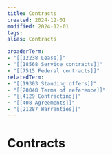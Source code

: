 ```yaml
---
title: Contracts
created: 2024-12-01
modified: 2024-12-01
tags: 
alias: Contracts

broaderTerm:
- "[[12238 Lease]]"
- "[[18568 Service contracts]]"
- "[[7515 Federal contracts]]"
relatedTerm:
- "[[19303 Standing offers]]"
- "[[20048 Terms of reference]]"
- "[[4129 Contracting]]"
- "[[408 Agreements]]"
- "[[21287 Warranties]]"
---
```

# Contracts
